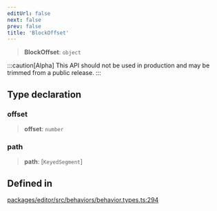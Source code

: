 ```yaml
---
editUrl: false
next: false
prev: false
title: 'BlockOffset'
---
```


> **BlockOffset**: `object`

:::caution[Alpha]
This API should not be used in production and may be trimmed from a public release.
:::

## Type declaration

### offset

> **offset**: `number`

### path

> **path**: [`KeyedSegment`]

## Defined in

[packages/editor/src/behaviors/behavior.types.ts:294](https://github.com/portabletext/editor/blob/66b5022fc4919e0540c704fbecb8ab8f991c2439/packages/editor/src/behaviors/behavior.types.ts#L294)
